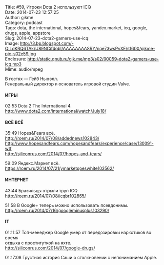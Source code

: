 Title: #59, Игроки Dota 2 используют ICQ  
Date: 2014-07-23 12:57:25  
Author: gikme  
Category: podcast  
Tags: dota, the international, hopes&fears, yandex.market, icq, google, drugs, apple, appstore  
Slug: 2014-07-23-dota2-gamers-use-icq  
Image: http://3.bp.blogspot.com/-OILoKRQ6TAk/U89NCif4obI/AAAAAAAASRY/nqe73wsPvXE/s1600/gikme-pic-s02e59.jpg  
Enclosure: http://static.qnub.ru/gik.me/mp3/s02/00059-dota2-gamers-use-icq.mp3  
Mime: audio/mpeg

В гостях — Гейб Ньюэлл.  
Генеральный директор и основатель игровой студии Valve.

#### ИГРЫ

02:53 Dota 2 The International 4.  
<http://www.dota2.com/international/watch/July18/>

#### ВСЁ ВСЁ

35:49 Hopes&Fears всё.  
<http://roem.ru/2014/07/08/addednews102843/>  
<http://www.hopesandfears.com/hopesandfears/experience/case/130091-wtf>  
<http://siliconrus.com/2014/07/hopes-and-tears/>

59:09 Яндекс.Маркет всё.  
<https://roem.ru/2014/07/21/ymarketgoeswhite103562/>

#### ИНТЕРНЕТ

43:44 Бразильцы отрыли труп ICQ.  
<http://roem.ru/2014/07/08/icqbr102865/>

51:58 В Google+ теперь можно использовать псевдонимы.  
<http://roem.ru/2014/07/16/googleminusplus103290/>

#### IT

01:11:57 Топ-менеджер Google умер от передозировки наркотиков во время  
отдыха с проституткой на яхте.  
<http://siliconrus.com/2014/07/google-drugs/>

01:17:08 Грустная история Саши о столкновении с непониманием Apple.

